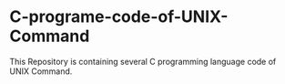 # C-programe-code-of-UNIX-Command
This Repository is containing several C programming language code of UNIX Command. 
